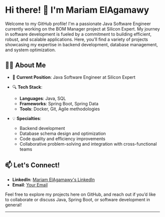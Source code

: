 # Hi there! 👋 I'm Mariam ElAgamawy

Welcome to my GitHub profile! I'm a passionate Java Software Engineer currently working on the BOM Manager project at Silicon Expert. My journey in software development is fueled by a commitment to building efficient, robust, and scalable applications. Here, you’ll find a variety of projects showcasing my expertise in backend development, database management, and system optimization.

## 👩‍💻 About Me
- 💼 **Current Position**: Java Software Engineer at Silicon Expert

- 🔍 **Tech Stack**:
  - **Languages**: Java, SQL
  - **Frameworks**: Spring Boot, Spring Data
  - **Tools**: Docker, Git, Agile methodologies

- 💡 **Specialties**: 
  - Backend development
  - Database schema design and optimization
  - Code quality and efficiency improvements
  - Collaborative problem-solving and integration with cross-functional teams

## 📫 Let's Connect!
- **LinkedIn**: [Mariam ElAgamawy's LinkedIn](https://www.linkedin.com/in/mariamagamawy/)
- **Email**: [Your Email](mailto:mariam_elagamawy@outlook.com)

Feel free to explore my projects here on GitHub, and reach out if you’d like to collaborate or discuss Java, Spring Boot, or software development in general!

---

